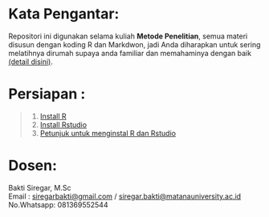 # Kata Pengantar:

Repositori ini digunakan selama kuliah **Metode Penelitian**, semua materi disusun dengan koding R dan Markdwon, jadi Anda diharapkan untuk sering melatihnya dirumah supaya anda familiar dan memahaminya dengan baik [(detail disini)](https://github.com/Bakti-Siregar/Metodologi_Penelitian/wiki/A.-Pendahuluan).

# Persiapan :
> 1. [Install R](https://cran.r-project.org/)
> 2. [Install Rstudio](https://rstudio.com/products/rstudio/)
> 3. [Petunjuk untuk menginstal R dan Rstudio](http://mercury.webster.edu/aleshunas/R_learning_infrastructure/Downloading_R_and_RStudio.html)

# Dosen:
Bakti Siregar, M.Sc <br>
Email : siregarbakti@gmail.com / siregar.bakti@matanauniversity.ac.id <br>
No.Whatsapp: 081369552544
